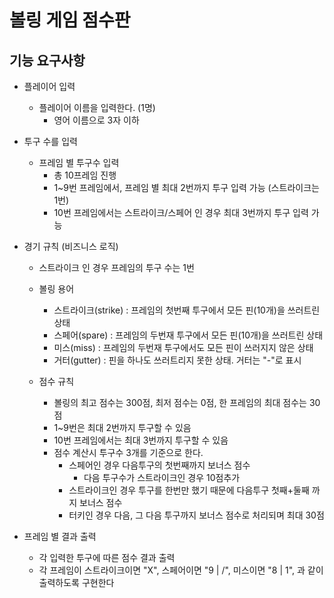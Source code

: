 # 볼링 게임 점수판

## 기능 요구사항

- 플레이어 입력
    - 플레이어 이름을 입력한다. (1명)
        - 영어 이름으로 3자 이하

- 투구 수를 입력
    - 프레임 별 투구수 입력
        - 총 10프레임 진행
        - 1~9번 프레임에서, 프레임 별 최대 2번까지 투구 입력 가능 (스트라이크는 1번)
        - 10번 프레임에서는 스트라이크/스페어 인 경우 최대 3번까지 투구 입력 가능

- 경기 규칙 (비즈니스 로직)
    - 스트라이크 인 경우 프레임의 투구 수는 1번
    - 볼링 용어
        - 스트라이크(strike) : 프레임의 첫번째 투구에서 모든 핀(10개)을 쓰러트린 상태
        - 스페어(spare) : 프레임의 두번재 투구에서 모든 핀(10개)을 쓰러트린 상태
        - 미스(miss) : 프레임의 두번재 투구에서도 모든 핀이 쓰러지지 않은 상태
        - 거터(gutter) : 핀을 하나도 쓰러트리지 못한 상태. 거터는 "-"로 표시

    - 점수 규칙
        - 볼링의 최고 점수는 300점, 최저 점수는 0점, 한 프레임의 최대 점수는 30점
        - 1~9번은 최대 2번까지 투구할 수 있음
        - 10번 프레임에서는 최대 3번까지 투구할 수 있음
        - 점수 계산시 투구수 3개를 기준으로 한다.
            - 스페어인 경우 다음투구의 첫번째까지 보너스 점수
              - 다음 투구수가 스트라이크인 경우 10점추가
            - 스트라이크인 경우 투구를 한번만 했기 때문에 다음투구 첫째+둘째 까지 보너스 점수
            - 터키인 경우 다음, 그 다음 투구까지 보너스 점수로 처리되며 최대 30점
    
- 프레임 별 결과 출력
    - 각 입력한 투구에 따른 점수 결과 출력
    - 각 프레임이 스트라이크이면 "X", 스페어이면 "9 | /", 미스이면 "8 | 1", 과 같이 출력하도록 구현한다
